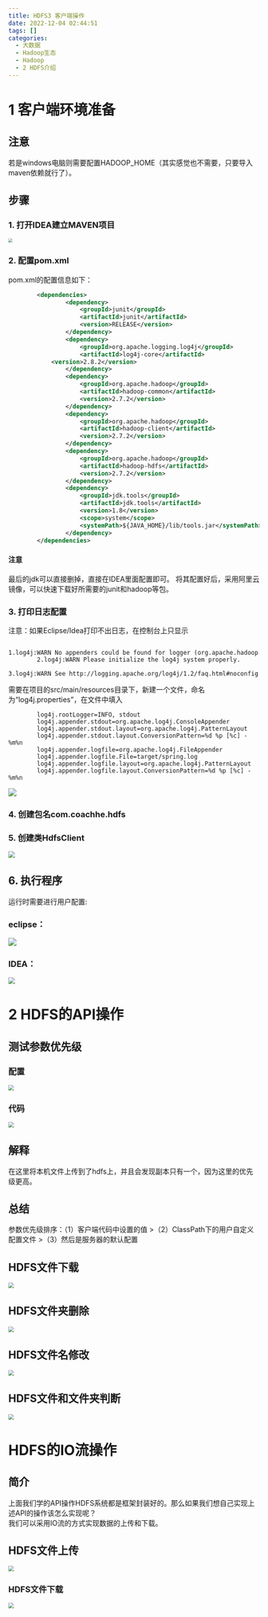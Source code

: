 ```yaml
---
title: HDFS3 客户端操作  
date: 2022-12-04 02:44:51  
tags: []  
categories:
  - 大数据
  - Hadoop生态
  - Hadoop
  - 2 HDFS介绍
---
```

# 1 客户端环境准备

## 注意

若是windows电脑则需要配置HADOOP_HOME（其实感觉也不需要，只要导入maven依赖就行了）。

## 步骤

### 1. 打开IDEA建立MAVEN项目
<img src="https://coachhe.oss-cn-shenzhen.aliyuncs.com/Hadoop/20201210160835.png" style="zoom:50%;" />

### 2. 配置pom.xml  
pom.xml的配置信息如下：

```xml
		<dependencies>
				<dependency>
					<groupId>junit</groupId>
					<artifactId>junit</artifactId>
					<version>RELEASE</version>
				</dependency>
				<dependency>
					<groupId>org.apache.logging.log4j</groupId>
					<artifactId>log4j-core</artifactId>
			<version>2.8.2</version>
				</dependency>
				<dependency>
					<groupId>org.apache.hadoop</groupId>
					<artifactId>hadoop-common</artifactId>
					<version>2.7.2</version>
				</dependency>
				<dependency>
					<groupId>org.apache.hadoop</groupId>
					<artifactId>hadoop-client</artifactId>
					<version>2.7.2</version>
				</dependency>
				<dependency>
					<groupId>org.apache.hadoop</groupId>
					<artifactId>hadoop-hdfs</artifactId>
					<version>2.7.2</version>
				</dependency>
				<dependency>
					<groupId>jdk.tools</groupId>
					<artifactId>jdk.tools</artifactId>
					<version>1.8</version>
					<scope>system</scope>
					<systemPath>${JAVA_HOME}/lib/tools.jar</systemPath>
				</dependency>
		</dependencies>
```

#### 注意  

最后的jdk可以直接删掉，直接在IDEA里面配置即可。
将其配置好后，采用阿里云镜像，可以快速下载好所需要的junit和hadoop等包。

### 3. 打印日志配置

注意：如果Eclipse/Idea打印不出日志，在控制台上只显示

```
		1.log4j:WARN No appenders could be found for logger (org.apache.hadoop.util.Shell).  
		2.log4j:WARN Please initialize the log4j system properly.  
		3.log4j:WARN See http://logging.apache.org/log4j/1.2/faq.html#noconfig for more info.
```

需要在项目的src/main/resources目录下，新建一个文件，命名为“log4j.properties”，在文件中填入

```
		log4j.rootLogger=INFO, stdout
		log4j.appender.stdout=org.apache.log4j.ConsoleAppender
		log4j.appender.stdout.layout=org.apache.log4j.PatternLayout
		log4j.appender.stdout.layout.ConversionPattern=%d %p [%c] - %m%n
		log4j.appender.logfile=org.apache.log4j.FileAppender
		log4j.appender.logfile.File=target/spring.log
		log4j.appender.logfile.layout=org.apache.log4j.PatternLayout
		log4j.appender.logfile.layout.ConversionPattern=%d %p [%c] - %m%n
```

![](https://coachhe.oss-cn-shenzhen.aliyuncs.com/Hadoop/20201210160930.png)

### 4. 创建包名com.coachhe.hdfs

### 5. 创建类HdfsClient

<img src="https://coachhe.oss-cn-shenzhen.aliyuncs.com/Hadoop/20201210160940.png" style="zoom:80%;" />

## 6. 执行程序

运行时需要进行用户配置:  

### eclipse：

![](https://coachhe.oss-cn-shenzhen.aliyuncs.com/Hadoop/20201210160807.png)

### IDEA：

<img src="https://coachhe.oss-cn-shenzhen.aliyuncs.com/Hadoop/20201210160956.png" style="zoom:80%;" />		



# 2 HDFS的API操作

## 测试参数优先级

### 配置

<img src="https://coachhe.oss-cn-shenzhen.aliyuncs.com/Hadoop/20201210174031.png" style="zoom:67%;" />

### 代码

<img src="https://coachhe.oss-cn-shenzhen.aliyuncs.com/Hadoop/20201210174102.png" style="zoom:67%;" />

## 解释

在这里将本机文件上传到了hdfs上，并且会发现副本只有一个，因为这里的优先级更高。

## 总结

参数优先级排序：（1）客户端代码中设置的值 >（2）ClassPath下的用户自定义配置文件 >（3）然后是服务器的默认配置

## HDFS文件下载

<img src="https://coachhe.oss-cn-shenzhen.aliyuncs.com/Hadoop/20201210174210.png" style="zoom:67%;" />

## HDFS文件夹删除

<img src="https://coachhe.oss-cn-shenzhen.aliyuncs.com/Hadoop/20201210174229.png" style="zoom:67%;" />

## HDFS文件名修改

<img src="https://coachhe.oss-cn-shenzhen.aliyuncs.com/Hadoop/20201210174245.png" style="zoom:67%;" />

## HDFS文件和文件夹判断

<img src="https://coachhe.oss-cn-shenzhen.aliyuncs.com/Hadoop/20201210174257.png" style="zoom:67%;" />



# HDFS的IO流操作

## 简介

上面我们学的API操作HDFS系统都是框架封装好的。那么如果我们想自己实现上述API的操作该怎么实现呢？  
我们可以采用IO流的方式实现数据的上传和下载。

## HDFS文件上传

<img src="https://coachhe.oss-cn-shenzhen.aliyuncs.com/Hadoop/20201210174345.png" style="zoom:67%;" />

### HDFS文件下载

<img src="https://coachhe.oss-cn-shenzhen.aliyuncs.com/Hadoop/20201210174357.png" style="zoom:67%;" />